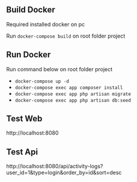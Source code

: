 ## Build Docker

Required installed docker on pc

Run `docker-compose build` on root folder project

## Run Docker

Run command below on root folder project

-   `docker-compose up -d`
-   `docker-compose exec app composer install`
-   `docker-compose exec app php artisan migrate`
-   `docker-compose exec app php artisan db:seed`

## Test Web

http://localhost:8080

## Test Api

http://localhost:8080/api/activity-logs?user_id=1&type=login&order_by=id&sort=desc
